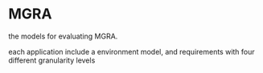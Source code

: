 # MGRA
the models for evaluating MGRA.

each application include a environment model, and requirements with four different granularity levels